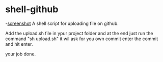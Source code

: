 # shell-github
-[screenshot](/show.png)
A shell script for uploading file on github.

Add the upload.sh file in ypur project folder and at the end just run the command "sh upload.sh" it wil ask for you own commit enter the commit and hit enter.

your job done.
